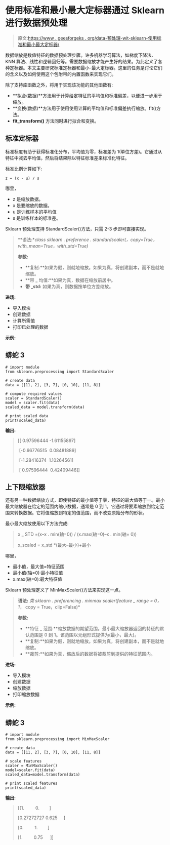 # 使用标准和最小最大定标器通过 Sklearn 进行数据预处理

> 原文:[https://www . geesforgeks . org/data-预处理-wit-sklearn-使用标准和最小最大定标器/](https://www.geeksforgeeks.org/data-pre-processing-wit-sklearn-using-standard-and-minmax-scaler/)

数据缩放是数值特征的数据预处理步骤。许多机器学习算法，如梯度下降法、KNN 算法、线性和逻辑回归等。需要数据缩放才能产生好的结果。为此定义了各种定标器。本文主要研究标准定标器和最小-最大定标器。这里的任务是讨论它们的含义以及如何使用这个包附带的内置函数来实现它们。

除了支持库函数之外，将用于实现该功能的其他函数有:

*   **拟合(数据)**方法用于计算给定特征的平均值和标准偏差，以便进一步用于缩放。
*   **变换(数据)**方法用于使用使用计算的平均值和标准偏差执行缩放。fit()方法。
*   **fit_transform()** 方法同时进行拟合和变换。

## **标准定标器**

标准标度有助于获得标准化分布，平均值为零，标准差为 1(单位方差)。它通过从特征中减去平均值，然后将结果除以特征标准差来标准化特征。

标准比例计算如下:

```
z = (x - u) / s
```

哪里，

*   z 是缩放数据。
*   x 是要缩放的数据。
*   u 是训练样本的平均值
*   s 是训练样本的标准差。

Sklearn 预处理支持 StandardScaler()方法，只需 2-3 步即可直接实现。

> **语法:***class sklearn . preference . standardscaler(*，copy=True，with_mean=True，with_std=True)*
> 
> **参数:**
> 
> *   **复制:**如果为假，则就地缩放。如果为真，将创建副本，而不是就地缩放。
> *   **带 _ 均值:**如果为真，数据在缩放前居中。
> *   **带 _std:** 如果为真，则数据按单位方差缩放。

**进场:**

*   导入模块
*   创建数据
*   计算所需值
*   打印已处理的数据

**示例:**

## 蟒蛇 3

```
# import module
from sklearn.preprocessing import StandardScaler

# create data
data = [[11, 2], [3, 7], [0, 10], [11, 8]]

# compute required values
scaler = StandardScaler()
model = scaler.fit(data)
scaled_data = model.transform(data)

# print scaled data
print(scaled_data)
```

**输出:**

> [[ 0.97596444 -1.61155897]
> 
>  [-0.66776515  0.08481889]
> 
>  [-1.28416374  1.10264561]
> 
>  [ 0.97596444  0.42409446]]

## **上下限缩放器**

还有另一种数据缩放方式，即使特征的最小值等于零，特征的最大值等于一。最小最大缩放器在给定的范围内缩小数据，通常是 0 到 1。它通过将要素缩放到给定范围来转换数据。它将值缩放到特定的值范围，而不改变原始分布的形状。

最小最大缩放使用以下方法完成:

> x _ STD =(x–x . min(轴=0)) / (x.max(轴=0)–x . min(轴= 0))
> 
> x_scaled = x_std *(最大–最小)+最小

哪里，

*   最小值，最大值=特征范围
*   最小值(轴=0):最小特征值
*   x.max(轴=0):最大特征值

Sklearn 预处理定义了 MinMaxScaler()方法来实现这一点。

> **语法:** *类 sklearn . preferencing . minmax scaler(feature _ range = 0，1，* copy = True，clip=False)*
> 
> **参数:**
> 
> *   **特征 _ 范围:**缩放数据的期望范围。最小最大缩放器返回的特征的默认范围是 0 到 1。该范围以元组形式提供为(最小，最大)。
> *   **复制:**如果为假，则就地缩放。如果为真，将创建副本，而不是就地缩放。
> *   **裁剪:**如果为真，缩放后的数据将被裁剪到提供的特征范围内。

**进场:**

*   导入模块
*   创建数据
*   缩放数据
*   打印缩放数据

**示例:**

## 蟒蛇 3

```
# import module
from sklearn.preprocessing import MinMaxScaler

# create data
data = [[11, 2], [3, 7], [0, 10], [11, 8]]

# scale features
scaler = MinMaxScaler()
model=scaler.fit(data)
scaled_data=model.transform(data)

# print scaled features
print(scaled_data)
```

**输出:**

> [[1\.         0\.        ]
> 
> [0.27272727 0.625     ]
> 
> [0\.         1\.        ]
> 
> [1\.         0.75      ]]